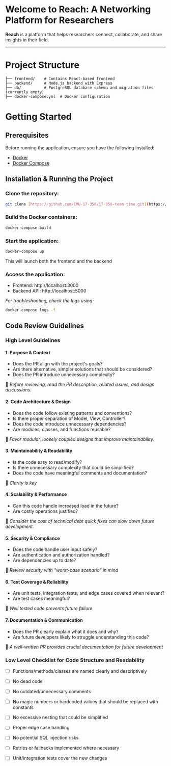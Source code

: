 # Welcome to Reach: A Networking Platform for Researchers  

**Reach** is a platform that helps researchers connect, collaborate, and share insights in their field.  

---

# Project Structure  

```plaintext
├── frontend/    # Contains React-based frontend
├── backend/     # Node.js backend with Express
├── db/          # PostgreSQL database schema and migration files (currently empty)
├── docker-compose.yml  # Docker configuration
```

# Getting Started  

## Prerequisites  
Before running the application, ensure you have the following installed:  
- [Docker](https://docs.docker.com/get-docker/)  
- [Docker Compose](https://docs.docker.com/compose/install/)  

## Installation & Running the Project  

### Clone the repository:  
```bash
git clone [https://github.com/CMU-17-356/17-356-team-time.git](https://github.com/CMU-17-356/17-356-team-time.git)
```

### Build the Docker containers:
```bash
docker-compose build
```

### Start the application:
```bash
docker-compose up
```
This will launch both the frontend and the backend

### Access the application:
- Frontend: http://localhost:3000
- Backend API: http://localhost:5000

*For troubleshooting, check the logs using:*
```bash
docker-compose logs -f
```


## Code Review Guidelines

### High Level Guidelines


#### 1. Purpose & Context  
- Does the PR align with the project's goals?  
- Are there alternative, simpler solutions that should be considered?  
- Does the PR introduce unnecessary complexity?  

📌 *Before reviewing, read the PR description, related issues, and design discussions.*



#### 2. Code Architecture & Design  
- Does the code follow existing patterns and conventions?  
- Is there proper separation of Model, View, Controller?  
- Does the code introduce unnecessary dependencies?  
- Are modules, classes, and functions reusable? 

📌 *Favor modular, loosely coupled designs that improve maintainability.* 



#### 3. Maintainability & Readability  
- Is the code easy to read/modify?
- Is there unnecessary complexity that could be simplified?  
- Does the code have meaningful comments and documentation?  

📌 *Clarity is key*  



#### 4. Scalability & Performance  
- Can this code handle increased load in the future?  
- Are costly operations justified?

📌 *Consider the cost of technical debt quick fixes can slow down future development.*  


#### 5. Security & Compliance  
- Does the code handle user input safely?  
- Are authentication and authorization handled?  
- Are dependencies up to date?  

📌 *Review security with "worst-case scenario" in mind*



#### 6. Test Coverage & Reliability  
- Are unit tests, integration tests, and edge cases covered when relevant?  
- Are test cases meaningful?  

📌 *Well tested code prevents future failure*  



#### 7. Documentation & Communication  
- Does the PR clearly explain what it does and why?  
- Are future developers likely to struggle understanding this code?  

📌 *A well-written PR provides crucial documentation for future development*



### Low Level Checklist for Code Structure and Readability
- [ ] Functions/methods/classes are named clearly and descriptively
- [ ] No dead code
- [ ] No outdated/unnecessary comments
- [ ] No magic numbers or hardcoded values that should be replaced with constants
- [ ] No excessive nesting that could be simplified
- [ ] Proper edge case handling
- [ ] No potential SQL injection risks
- [ ] Retries or fallbacks implemented where necessary
- [ ] Unit/integration tests cover the new changes


